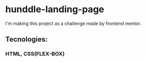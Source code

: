 # hunddle-landing-page
I'm making this project as a challenge made by frontend mentor.


## Tecnologies:

### HTML, CSS(FLEX-BOX)